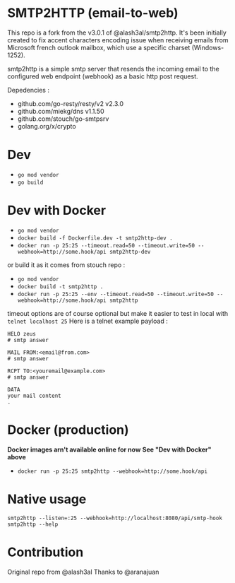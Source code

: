 SMTP2HTTP (email-to-web)
========================
This repo is a fork from the v3.0.1 of @alash3al/smtp2http. 
It's been initially created to fix accent characters encoding issue when receiving emails from Microsoft french outlook mailbox, which use a specific charset (Windows-1252).

smtp2http is a simple smtp server that resends the incoming email to the configured web endpoint (webhook) as a basic http post request.

Depedencies : 
* github.com/go-resty/resty/v2 v2.3.0
* github.com/miekg/dns v1.1.50
* github.com/stouch/go-smtpsrv
* golang.org/x/crypto

Dev 
===
- `go mod vendor`
- `go build`

Dev with Docker
==============
- `go mod vendor`
- `docker build -f Dockerfile.dev -t smtp2http-dev .`
- `docker run -p 25:25 --timeout.read=50 --timeout.write=50 --webhook=http://some.hook/api smtp2http-dev`

or build it as it comes from stouch repo :
- `go mod vendor`
- `docker build -t smtp2http .`
- `docker run -p 25:25 --env --timeout.read=50 --timeout.write=50 --webhook=http://some.hook/api smtp2http`

timeout options are of course optional but make it easier to test in local with `telnet localhost 25`
Here is a telnet example payload : 
```
HELO zeus
# smtp answer

MAIL FROM:<email@from.com>
# smtp answer

RCPT TO:<youremail@example.com>
# smtp answer

DATA
your mail content
.

```

Docker (production)
=====
**Docker images arn't available online for now**
**See "Dev with Docker" above**
- `docker run -p 25:25 smtp2http --webhook=http://some.hook/api`

Native usage
=====
`smtp2http --listen=:25 --webhook=http://localhost:8080/api/smtp-hook`
`smtp2http --help`

Contribution
============
Original repo from @alash3al
Thanks to @aranajuan


